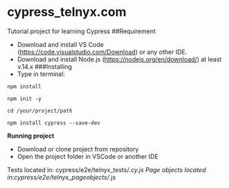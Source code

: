 # cypress_telnyx.com
Tutorial project for learning Cypress
##Requirement
- Download and install VS Code (https://code.visualstudio.com/Download) or any other IDE.
- Download and install Node.js (https://nodejs.org/en/download/) at least v.14.x
###Installing
- Type in terminal:
```
npm install
```
```
npm init -y
```
```
cd /your/project/path
```
```
npm install cypress --save-dev
```
**Running project**
- Download or clone project from repository
- Open the project folder in VSCode or another IDE

Tests located in: cypress/e2e/telnyx_tests/*.cy.js
Page objects located in:cypress/e2e/telnyx_pageobjects/*.js
